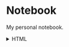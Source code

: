 # Notebook
My personal notebook.

<details>
  <summary>HTML</summary>
  
  <details>
    <summary>Elements</summary>
  </details>

  <details>
    <summary>SEO</summary>
  </details>

  <details>
    <summary>Accessibility</summary>
  </details>
  
</details>




